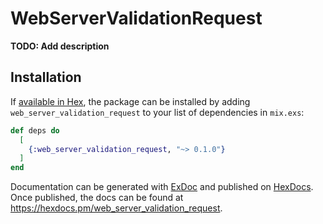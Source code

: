 # WebServerValidationRequest

**TODO: Add description**

## Installation

If [available in Hex](https://hex.pm/docs/publish), the package can be installed
by adding `web_server_validation_request` to your list of dependencies in `mix.exs`:

```elixir
def deps do
  [
    {:web_server_validation_request, "~> 0.1.0"}
  ]
end
```

Documentation can be generated with [ExDoc](https://github.com/elixir-lang/ex_doc)
and published on [HexDocs](https://hexdocs.pm). Once published, the docs can
be found at <https://hexdocs.pm/web_server_validation_request>.

